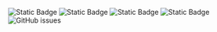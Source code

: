 ![Static Badge](https://img.shields.io/badge/blacklists-60-000000) ![Static Badge](https://img.shields.io/badge/blacklisted-2821630-cc0000) ![Static Badge](https://img.shields.io/badge/whitelisted-2243-00CC00) ![Static Badge](https://img.shields.io/badge/streaming_blacklist-28107-000000) ![GitHub issues](https://img.shields.io/github/issues/fabriziosalmi/blacklists)
